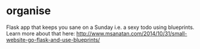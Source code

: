 organise
========

Flask app that keeps you sane on a Sunday i.e. a sexy todo using blueprints. Learn more about that here:
http://www.msanatan.com/2014/10/31/small-website-go-flask-and-use-blueprints/
